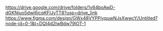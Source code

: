 https://drive.google.com/drive/folders/1y64boAwD-dGKNiuo5dwj6jcqKFIJyTT8?usp=drive_link
https://www.figma.com/design/GWx48VYPPiypuwNJsXwwcY/Untitled?node-id=0-1&t=DQI4d2lwBdw79lOT-1
